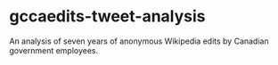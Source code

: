 # gccaedits-tweet-analysis
An analysis of seven years of anonymous Wikipedia edits by Canadian government employees.
